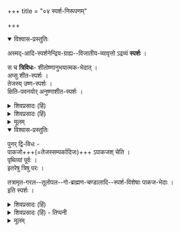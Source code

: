 +++
title = "०४ स्पर्श-निरूपणम्"

+++

<details open><summary>विश्वास-प्रस्तुतिः</summary>

अस्मद्-आदि-स्पर्शनेन्द्रिय-ग्राह्य--विजातीय-व्यावृत्तो ऽद्रव्यं **स्पर्शः** ।  

स च **त्रिविधः**- शीतोष्णानुभयात्मक-भेदात् ।  
अप्सु शीत-स्पर्शः ।  
तेजस्य् उष्ण-स्पर्शः ।  
क्षिति-पवनयोर् अनुष्णाशीत-स्पर्शः ।  
</details>

<details><summary>शिवप्रसादः (हिं)</summary>

अनुवाद - हम लोगों के स्पर्शनेन्द्रिय से ग्राह्य जितने पदार्थ है, उन सबों से विस- जातीय जितने पदार्थ हैं, उन सबों से भिन्न जो अद्रव्य है, वह स्पर्श तीन प्रकार का होता है - शीतस्पर्श, उष्णस्पर्श, समशीतोष्णस्पर्श । जलों में शीतस्पर्श होता है । तेज में उष्णस्पर्श होता है । पृथिवी तथा वायु में समशीतोष्णस्पर्श होता है । 
</details>


<details><summary>शिवप्रसादः (हिं)</summary>

स्पर्श का निरूपण 


भा० प्र० -- स्पर्श का लक्षण करते हुए यतीन्द्रमतदीपिकाकार ने कहा- 'अस्मदीय- स्पर्शनेन्द्रियग्राह्य० इत्यादि । अर्थात् जिनका ग्रहण हम लोगों की स्पर्शनेन्द्रिय से होता है, उन पदार्थों से जो विसजातीय पदार्थ हैं, उनसे भिन्न जो अद्रव्य है, वह स्पर्श है ।  
हम लोगों की त्वगिन्द्रिय से कई स्पर्श तथा उनके आश्रय द्रव्यग्राह्य होते हैं,  
शब्दादि उनसे विसजातीय हैं ।  
उन शब्दादिकों से सभी स्पर्श तथा उनके आश्रय द्रव्य भिन्न हैं! ऐसा भिन्न बना हुआ अद्रव्य स्पर्श ही है ।  
लक्षण में अद्रव्य पद का प्रयोग घटादि में अतिव्याप्ति का वारण करने के लिए हुआ है । 

अनुद्भूत स्पर्शादि में अव्याप्ति का [[२६८]] वारण करने के लिए 'अस्मदादि स्पर्शनेन्द्रियग्राह्यविजातीयव्यावृतः' पद का प्रयोग लक्षण में किया गया है । 

स्पर्श के भेद - स्पर्श तीन प्रकार के होते हैं—– १. शीतस्पर्श, २. उष्णस्पर्श, ३. इन दोनों से भिन्न अनुष्णाशीतस्पर्श । जल में शीतस्पर्श रहता है । तेज में उष्ण- स्पर्श रहता है तथा पृथिवी और वायु में अनुष्णाशीतस्पर्शं रहता है । जल का सम्बन्ध होने पर पृथिवी तथा वायु में शीतस्पर्श प्रतीत होता है । वस्तुतः वह शीतस्पर्श जल का होता है, वायु अथवा पृथिवी का नहीं । इसी प्रकार तेज का सम्बन्ध होने पर पृथिवी, जल एवं वायु उष्ण प्रतीत होते हैं । यह उष्णस्पर्श भी तेज का ही धर्म है, क्योंकि तेज का सम्बन्ध होने पर ही पृथिवी, जल एवं वायु उष्ण प्रतीत होते हैं, अन्यथा नहीं । इस प्रकार जल और वायु में उष्णता का अनुभव होते समय वायु के स्वाभाविक अनुष्णाशीतस्पर्श एवं जल के स्वाभाविक शीतस्पर्श का जो अनुभव नहीं होता है, उसका कारण जल और वायु में तेज का अनुप्रवेश ही है । रत्न की प्रभा इत्यादि स्पर्श वाले होने पर भी जो त्वगिन्द्रिय से गृहीत नहीं होते हैं, उसका कारण यही है कि उसका स्पर्श अनुभूत है । त्वगिन्द्रिय से स्पर्श का ग्रहण होने पर ही वह उसके आश्रय द्रव्य का ग्रहण कर सकती है । रत्न की प्रभा के स्पर्श का ग्रहण त्वगिन्द्रिय से न होने के कारण ही त्वगिन्द्रिय रत्नप्रभा का ग्रहण नहीं करती है । सिद्धान्त में यह भी माना जाता है कि वायु तथा पृथिवी न उष्ण हैं और न शीत, अपितु ये दोनों भूत अनुष्णाशीत हैं । 


</details>


<details><summary>मूलम्</summary>

अस्मदादिस्पर्शनेन्द्रियग्राह्यविजातीयव्यावृत्तोऽद्रव्यं स्पर्शः । स च त्रिविधः- शीतोष्णानुभयात्मकभेदात् । अप्सु शीतस्पर्शः । तेजस्युष्णस्पर्शः । क्षितिपवनयोरनुष्णाशीतस्पर्शः ।
</details>


<details open><summary>विश्वास-प्रस्तुतिः</summary>

पुनर् द्वि-विधः -  
पाकजो+++(=तेजस्सम्पर्कादिजः)+++ ऽपाकजश् चेति ।  
पृथिव्यां पूर्वः ।  
इतरेषु त्रिषु परः ।  

तत्रामृत-गरल--तूलोपल--गो-ब्राह्मण-चण्डालादि--स्पर्श-विशेषाः पाकज-भेदाः ।  
इति स्पर्शः ।
</details>

<details><summary>शिवप्रसादः (हिं)</summary>

पुनः स्पर्श के दो भेद किये जाते हैं- पाकज एवं अपाकज । पृथिवी में पाकजस्पर्श होता है । उससे भिन्न जल, तेज और वायु इन तीन द्रव्यों में अपाकजस्पर्श होता है । इनमें अमृत, गरल (विष), तूल, उपल, गौ, ब्राह्मण तथा चाण्डाल आदि के स्पर्श पाकज- स्पर्श के भेद हैं । 
</details>

<details><summary>शिवप्रसादः (हिं) - तिप्पनी</summary>


स्पर्श के पुनः दो भेद स्वीकार किये जाते हैं - प्राकज तथा अपाकज ।  
विजातीय- तेजःसंयोग रूप पाक से उत्पन्न होने वाले स्पर्श को पाकजस्पर्श कहते हैं ।  
जो स्पर्श पाक से उत्पन्न नहीं होता है, उसे अपाकजस्पर्श कहते हैं ।  
पृथिवी में रहने वाला स्पर्श पाकजस्पर्श है और जल, तेज और वायु में रहने वाला स्पर्श अपाकजस्पर्श है ।  

पाकजस्पर्श के ये अवान्तर भेद हैं- 

१. अमृत का स्पर्श, जो जीवन को प्रदान करने वाला होता है ।  
२. विष का स्पर्श, जो मरण का हेतु बनता है ।  
३. तुल का स्पर्श, जो मृदु होता है ।  
४. पत्थर का स्पर्श, जो कठोर होता है ।  
५. गौ और ब्राह्मण का स्पर्श, जो पवित्रकारक होता है ।  
६. चाण्डाल का स्पर्श, जो अपवित्र है। पद से संग्रहीत –  
७. कपिकच्छु का स्पर्श, जिससे शरीर में खुजली पैदा हो जाती है । 
</details>


<details><summary>मूलम्</summary>

पुनर्द्विविधः - पाकजोऽपाकजश्चेति । पृथिव्यां पूर्वः । इतरेषु त्रिषु परः । तत्रामृतगरलतूलो पल गोब्राह्मणचण्डालादि- स्पर्शविशेषाः पाकजभेदाः । 

इति स्पर्शः ।
</details>
